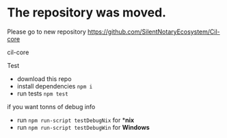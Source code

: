 
# The repository was moved. 
Please go to new repository https://github.com/SilentNotaryEcosystem/Cil-core


cil-core

 Test

- download this repo 
- install dependencies `npm i`
- run tests `npm test` 

if you want tonns of debug info 
- run `npm run-script testDebugNix` for ***nix**
- run `npm run-script testDebugWin` for **Windows**
